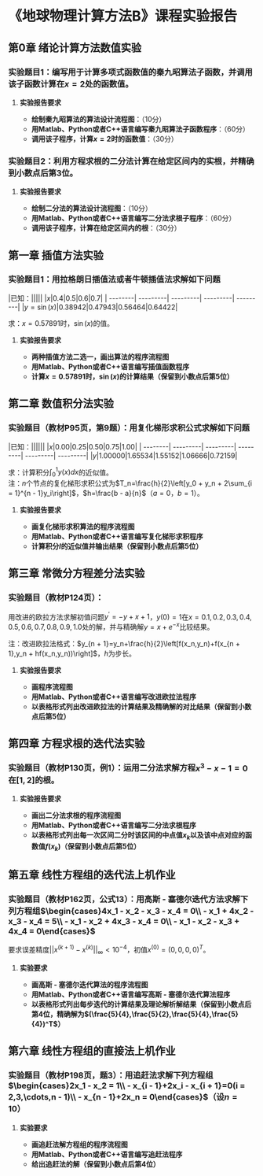 # 《地球物理计算方法B》课程实验报告

## 第0章 绪论计算方法数值实验

### 实验题目1：编写用于计算多项式函数值的秦九昭算法子函数，并调用该子函数计算在$x = 2$处的函数值。

1. **实验报告要求**

    * **绘制秦九昭算法的算法设计流程图**：（10分）
    * **用Matlab、Python或者C++语言编写秦九昭算法子函数程序**：（60分）
    * **调用该子程序，计算**​**$x = 2$**​**时的函数值**：（30分）

### 实验题目2：利用方程求根的二分法计算在给定区间内的实根，并精确到小数点后第3位。

1. **实验报告要求**

    * **绘制二分法的算法设计流程图**：（10分）
    * **用Matlab、Python或者C++语言编写二分法求根子程序**：（60分）
    * **调用该子程序，计算在给定区间内的根**：（30分）

## 第一章 插值方法实验

### 实验题目1：用拉格朗日插值法或者牛顿插值法求解如下问题

|已知：|||||
|$x$|0.4|0.5|0.6|0.7|
| --------| ---------| ---------| ---------| ---------|
|$y = \sin(x)$|0.38942|0.47943|0.56464|0.64422|

求：$x = 0.57891$时，$\sin(x)$的值。

1. **实验报告要求**

    * **两种插值方法二选一，画出算法的程序流程图**
    * **用Matlab、Python或者C++语言编写插值函数程序**
    * **计算**​**$x = 0.57891$**​**时，**​**$\sin(x)$**​**的计算结果（保留到小数点后第5位）**

## 第二章 数值积分法实验

### 实验题目（教材P95页，第9题）：用复化梯形求积公式求解如下问题

|已知：||||||
|$x$|0.00|0.25|0.50|0.75|1.00|
| --------| ---------| ---------| ---------| ---------| ---------|
|$y$|1.00000|1.65534|1.55152|1.06666|0.72159|

求：计算积分$\int_{0}^{1}y(x)dx$的近似值。  
注：$n$个节点的复化梯形求积公式为$T_n=\frac{h}{2}\left[y_0 + y_n + 2\sum_{i = 1}^{n - 1}y_i\right]$，$h=\frac{b - a}{n}$（$a = 0$，$b = 1$）。

1. **实验报告要求**

    * **画复化梯形求积算法的程序流程图**
    * **用Matlab、Python或者C++语言编写复化梯形求积程序**
    * **计算积分**​**$I$**​**的近似值并输出结果（保留到小数点后第5位）**

## 第三章 常微分方程差分法实验

### 实验题目（教材P124页）：

用改进的欧拉方法求解初值问题$y^\prime = -y + x + 1$，$y(0)=1$在$x = 0.1,0.2,0.3,0.4,0.5,0.6,0.7,0.8,0.9,1.0$处的解，并与精确解$y = x + e^{-x}$比较结果。

注：改进欧拉法格式：$y_{n + 1}=y_n+\frac{h}{2}\left[f(x_n,y_n)+f(x_{n + 1},y_n + hf(x_n,y_n))\right]$，$h$为步长。

1. **实验报告要求**

    * **画程序流程图**
    * **用Matlab、Python或者C++语言编写改进欧拉法程序**
    * **以表格形式列出改进欧拉法的计算结果及精确解的对比结果（保留到小数点后第5位）**

## 第四章 方程求根的迭代法实验

### 实验题目（教材P130页，例1）：运用二分法求解方程$x^3 - x - 1 = 0$在$[1,2]$的根。

1. **实验报告要求**

    * **画出二分法求根的程序流程图**
    * **用Matlab、Python或者C++语言编写二分法求根程序**
    * **以表格形式列出每一次区间二分时该区间的中点值**​**$x_k$**​**以及该中点对应的函数值**​**$f(x_k)$**​ **（保留到小数点后第5位）**

## 第五章 线性方程组的迭代法上机作业

### 实验题目（教材P162页，公式13）：用高斯 - 塞德尔迭代方法求解下列方程组$\begin{cases}4x_1 - x_2 - x_3 - x_4 = 0\\ - x_1 + 4x_2 - x_3 - x_4 = 5\\ - x_1 - x_2 + 4x_3 - x_4 = 0\\ - x_1 - x_2 - x_3 + 4x_4 = 0\end{cases}$

要求误差精度$\vert\vert x^{(k + 1)} - x^{(k)}\vert\vert_{\infty}<10^{-4}$，初值$x^{(0)}=(0,0,0,0)^T$。

1. **实验要求**

    * **画高斯 - 塞德尔迭代算法的程序流程图**
    * **用Matlab、Python或者C++语言编写高斯 - 塞德尔迭代算法程序**
    * **以表格形式列出每步迭代的计算结果及理论解析解结果（保留到小数点后第4位，精确解为**​**$(\frac{5}{4},\frac{5}{2},\frac{5}{4},\frac{5}{4})^T$**​ **）**

## 第六章 线性方程组的直接法上机作业

### 实验题目（教材P198页，题3）：用追赶法求解下列方程组$\begin{cases}2x_1 - x_2 = 1\\ - x_{i - 1}+2x_i - x_{i + 1}=0(i = 2,3,\cdots,n - 1)\\ - x_{n - 1}+2x_n = 0\end{cases}$（设$n = 10$）

1. **实验要求**

    * **画追赶法解方程组的程序流程图**
    * **用Matlab、Python或者C++语言编写追赶法程序**
    * **给出追赶法的解（保留到小数点后第4位）**

‍
